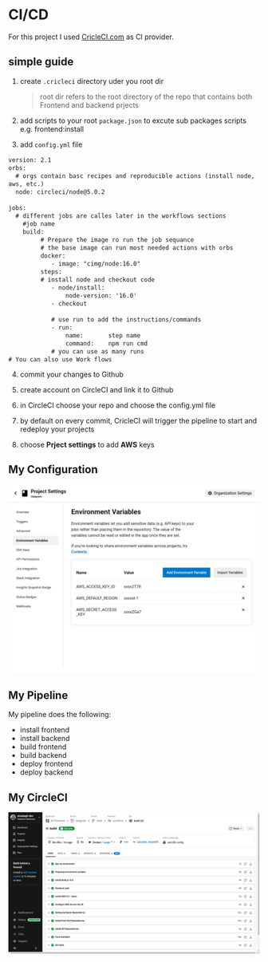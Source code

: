# CI/CD
For this project I used [CricleCI.com](https://circleci.com/) as CI provider.

## simple guide
1. create `.cricleci` directory uder you root dir

    > root dir refers to the root directory of the repo that contains both Frontend and backend prjects

2. add scripts to your root `package.json` to excute sub packages scripts e.g. frontend:install

3. add `config.yml` file

```
version: 2.1
orbs:
  # orgs contain basc recipes and reproducible actions (install node, aws, etc.)
  node: circleci/node@5.0.2
  
jobs:
  # different jobs are calles later in the workflows sections
    #job name
    build:
         # Prepare the image ro run the job sequance
         # the base image can run most needed actions with orbs
         docker:
            - image: "cimg/node:16.0"
         steps: 
         # install node and checkout code
            - node/install:
                node-version: '16.0'
            - checkout
        
            # use run to add the instructions/commands
            - run:
                name:       step name
                command:    npm run cmd
            # you can use as many runs
# You can also use Work flows
```

4. commit your changes to Github
5. create account on CircleCI and link it to Github
6. in CircleCI choose your repo and choose the config.yml file 
7. by default on every commit, CricleCI will trigger the pipeline to start and redeploy your projects

8. choose **Prject settings** to add **AWS** keys

## My Configuration
![ci-con](images/ci-con.png)

## My Pipeline

My pipeline does the following:
- install frontend
- install backend
- build frontend
- build backend
- deploy frontend
- deploy backend

## My CircleCI
![my CI](images/ci.png)


